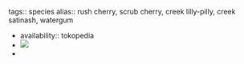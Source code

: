 tags:: species
alias:: rush cherry, scrub cherry, creek lilly-pilly, creek satinash, watergum

- availability:: tokopedia
- ![](https://peach-geographical-bat-397.mypinata.cloud/ipfs/QmcYD3f6aToJHY4TbErTPWx2LFRJVrxium6LUtJPDSGbE4)
-
